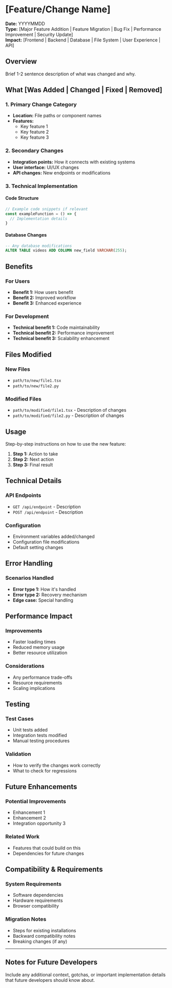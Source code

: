 # [Feature/Change Name]

**Date:** YYYYMMDD  
**Type:** [Major Feature Addition | Feature Migration | Bug Fix | Performance Improvement | Security Update]  
**Impact:** [Frontend | Backend | Database | File System | User Experience | API]

## Overview

Brief 1-2 sentence description of what was changed and why.

## What [Was Added | Changed | Fixed | Removed]

### 1. Primary Change Category
- **Location:** File paths or component names
- **Features:**
  - Key feature 1
  - Key feature 2
  - Key feature 3

### 2. Secondary Changes
- **Integration points:** How it connects with existing systems
- **User interface:** UI/UX changes
- **API changes:** New endpoints or modifications

### 3. Technical Implementation

#### Code Structure
```typescript
// Example code snippets if relevant
const exampleFunction = () => {
  // Implementation details
}
```

#### Database Changes
```sql
-- Any database modifications
ALTER TABLE videos ADD COLUMN new_field VARCHAR(255);
```

## Benefits

### For Users
- **Benefit 1:** How users benefit
- **Benefit 2:** Improved workflow
- **Benefit 3:** Enhanced experience

### For Development
- **Technical benefit 1:** Code maintainability
- **Technical benefit 2:** Performance improvement
- **Technical benefit 3:** Scalability enhancement

## Files Modified

### New Files
- `path/to/new/file1.tsx`
- `path/to/new/file2.py`

### Modified Files
- `path/to/modified/file1.tsx` - Description of changes
- `path/to/modified/file2.py` - Description of changes

## Usage

Step-by-step instructions on how to use the new feature:

1. **Step 1:** Action to take
2. **Step 2:** Next action
3. **Step 3:** Final result

## Technical Details

### API Endpoints
- `GET /api/endpoint` - Description
- `POST /api/endpoint` - Description

### Configuration
- Environment variables added/changed
- Configuration file modifications
- Default setting changes

## Error Handling

### Scenarios Handled
- **Error type 1:** How it's handled
- **Error type 2:** Recovery mechanism
- **Edge case:** Special handling

## Performance Impact

### Improvements
- Faster loading times
- Reduced memory usage
- Better resource utilization

### Considerations
- Any performance trade-offs
- Resource requirements
- Scaling implications

## Testing

### Test Cases
- Unit tests added
- Integration tests modified
- Manual testing procedures

### Validation
- How to verify the changes work correctly
- What to check for regressions

## Future Enhancements

### Potential Improvements
- Enhancement 1
- Enhancement 2
- Integration opportunity 3

### Related Work
- Features that could build on this
- Dependencies for future changes

## Compatibility & Requirements

### System Requirements
- Software dependencies
- Hardware requirements
- Browser compatibility

### Migration Notes
- Steps for existing installations
- Backward compatibility notes
- Breaking changes (if any)

---

## Notes for Future Developers

Include any additional context, gotchas, or important implementation details that future developers should know about.